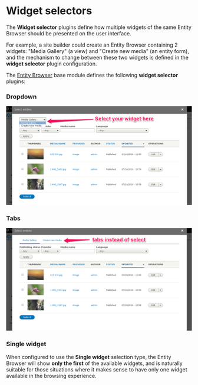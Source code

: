 # Widget selectors

The **Widget selector** plugins define how multiple widgets of the same Entity Browser should be presented on the user interface.

For example, a site builder could create an Entity Browser containing 2 widgets: "Media Gallery" (a view) and "Create new media" (an entity form), and the mechanism to change between these two widgets is defined in the **widget selector** plugin configuration.

The [Entity Browser](https://drupal.org/project/entity_browser) base module defines the following **widget selector** plugins:


### Dropdown


![](widget-selection-dropdown.png)


### Tabs

![](widget-selection-tabs.png)

### Single widget

When configured to use the **Single widget** selection type, the Entity Browser will show **only the first** of the available widgets, and is naturally suitable for those situations where it makes sense to have only one widget available in the browsing experience.





